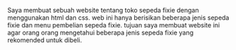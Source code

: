 Saya membuat sebuah website tentang toko sepeda fixie dengan menggunakan html dan css.
web ini hanya berisikan beberapa jenis sepeda fixie dan menu pembelian sepeda fixie.
tujuan saya membuat website ini agar orang orang mengetahui beberapa jenis sepeda fixie yang rekomended untuk dibeli.